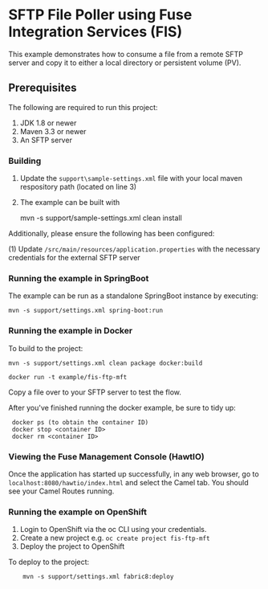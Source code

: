 # SFTP File Poller using Fuse Integration Services (FIS)

This example demonstrates how to consume a file from a remote SFTP server and copy it to either a local directory or persistent volume (PV).

## Prerequisites

The following are required to run this project:

1. JDK 1.8 or newer
2. Maven 3.3 or newer
3. An SFTP server

### Building


1. Update the `support\sample-settings.xml` file with your local maven respository path (located on line 3)

2. The example can be built with

    mvn -s support/sample-settings.xml clean install
    
Additionally, please ensure the following has been configured:

(1) Update `/src/main/resources/application.properties` with the necessary credentials for the external SFTP server

### Running the example in SpringBoot

The example can be run as a standalone SpringBoot instance by executing:

	mvn -s support/settings.xml spring-boot:run

### Running the example in Docker

To build to the project:

    mvn -s support/settings.xml clean package docker:build   
        
    docker run -t example/fis-ftp-mft
     
Copy a file over to your SFTP server to test the flow.

After you've finished running the docker example, be sure to tidy up:

     docker ps (to obtain the container ID)
     docker stop <container ID>
     docker rm <container ID>
     
### Viewing the Fuse Management Console (HawtIO)

Once the application has started up successfully, in any web browser, go to `localhost:8080/hawtio/index.html` and select the Camel tab. You should see your Camel Routes running.

### Running the example on OpenShift

1. Login to OpenShift via the oc CLI using your credentials.
2. Create a new project e.g. `oc create project fis-ftp-mft`
3. Deploy the project to OpenShift

To deploy to the project:
```
    mvn -s support/settings.xml fabric8:deploy
```